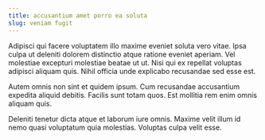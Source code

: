 ```yaml
---
title: accusantium amet porro ea soluta
slug: veniam fugit
---
```


Adipisci qui facere voluptatem illo maxime eveniet soluta vero vitae. Ipsa culpa ut deleniti dolorem distinctio atque ratione eveniet aperiam. Vel molestiae excepturi molestiae beatae ut ut. Nisi qui ex repellat voluptas adipisci aliquam quis. Nihil officia unde explicabo recusandae sed esse est.

Autem omnis non sint et quidem ipsum. Cum recusandae accusantium expedita aliquid debitis. Facilis sunt totam quos. Est mollitia rem enim omnis aliquam quis.

Deleniti tenetur dicta atque et laborum iure omnis. Maxime velit illum id nemo quasi voluptatum quia molestias. Voluptas culpa velit esse.
